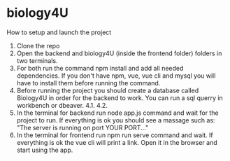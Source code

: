 # biology4U
How to setup and launch the project
1. Clone the repo 
2. Open the backend and biology4U (inside the frontend folder) folders in two terminals.
3. For both run the command npm install and add all needed dependencies. If you don't have npm, vue, vue cli and mysql you will have to install them before running the command.
4. Before running the project you should create a database called Biology4U in order for the backend to work. You can run a sql querry in workbench or dbeaver.
  4.1.
  4.2.
5. In the terminal for backend run node app.js command and wait for the project to run. If everything is ok you should see a massage such as: "The server is running on port YOUR PORT..."
6. In the terminal for frontend run npm run serve command and wait. If everything is ok the vue cli will print a link. Open it in the browser and start using the app.
